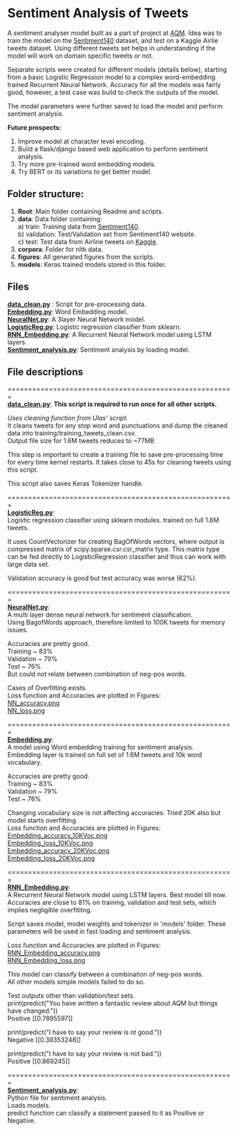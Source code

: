 # Sentiment Analysis of Tweets  

A sentiment analyser model built as a part of project at [AQM](http://www.aqm.io). Idea was to train the model on 
the [Sentiment140](http://help.sentiment140.com/for-students) dataset, and test on a Kaggle Airlie tweets dataset. 
Using different tweets set helps in understanding if the model will work on domain specific tweets or not.  

Separate scripts were created for different models (details below), starting from a basic Logistic Regression model to 
a complex word-embedding trained Recurrent Neural Network. Accuracy for all the models was fairly good, however, a
 test case was build to check the outputs of the model.  
 
The model parameters were further saved to load the model and perform sentiment analysis.   

**Future prospects:**  
1) Improve model at character level encoding.  
2) Build a flask/django based web application to perform sentiment analysis.  
3) Try more pre-trained word embedding models.  
4) Try BERT or its variations to get better model.     

## Folder structure:   
1) **Root**: Main folder containing Readme and scripts.  
2) **data**: Data folder containing:   
	a) train: Training data from [Sentiment140](http://help.sentiment140.com/for-students).  
	b) validation: Test/Validation set from Sentiment140 website.  
	c) test: Test data from Airline tweets on [Kaggle](https://www.kaggle.com/crowdflower/twitter-airline-sentiment).  
3) **corpora**: Folder for nltk data.      
4) **figures**: All generated figures from the scripts.  
5) **models**: Keras trained models stored in this folder.  

## Files  

**[data_clean.py](https://github.com/ishmukul/SentimentAnalysis/blob/master/data_clean.py)** : Script for pre-processing data.  
**[Embedding.py](https://github.com/ishmukul/SentimentAnalysis/blob/master/Embedding.py)**: Word Embedding model.     
**[NeuralNet.py](https://github.com/ishmukul/SentimentAnalysis/blob/master/NeuralNet.py)**: A 3layer Neural Network model.     
**[LogisticReg.py](https://github.com/ishmukul/SentimentAnalysis/blob/master/LogisticReg.py)**: Logistic regression classifier from sklearn.  
**[RNN_Embedding.py](https://github.com/ishmukul/SentimentAnalysis/blob/master/RNN_Embedding.py)**: A Recurrent Neural Network model using LSTM layers.     
**[Sentiment_analysis.py](https://github.com/ishmukul/SentimentAnalysis/blob/master/Sentiment_analysis.py)**: Sentiment analysis by loading model.  

## File descriptions    
=======================================================  
**[data_clean.py](https://github.com/ishmukul/SentimentAnalysis/blob/master/data_clean.py)**: 
**This script is required to run once for all other scripts.**  

*Uses cleaning function from Ulas' script.*    
It cleans tweets for any stop word and punctuations and dump the cleaned data into training/training_tweets_clean.csv.  
Output file size for 1.6M tweets reduces to ~77MB

This step is important to create a training file to save pre-processing time for every time kernel restarts.
It takes close to 45s for cleaning tweets using this script.   

This script also saves Keras Tokenizer handle.  

=======================================================  
**[LogisticReg.py](https://github.com/ishmukul/SentimentAnalysis/blob/master/LogisticReg.py)**:  
Logistic regression classifier using sklearn modules. trained on full 1.6M tweets.  

It uses CountVectorizer for creating BagOfWords vectors, where output is compressed matrix of
scipy.sparse.csr.csr_matrix type. This matrix type can be fed directly to LogisticRegression classifier and
thus can work with large data set.

Validation accuracy is good but test accuracy was worse (62%).  

=======================================================  
**[NeuralNet.py](https://github.com/ishmukul/SentimentAnalysis/blob/master/NeuralNet.py)**:   
A multi layer dense neural network for sentiment classification.  
Using BagofWords approach, therefore limited to 100K tweets for memory issues.

Accuracies are pretty good.  
Training ~ 83%  
Validation ~ 79%  
Test ~ 76%  
But could not relate between combination of neg-pos words.  

Cases of Overfitting exists.  
Loss function and Accuracies are plotted in Figures:  
[NN_accuracy.png](https://github.com/ishmukul/SentimentAnalysis/blob/master/figures/NN_accuracy.png)    
[NN_loss.png](https://github.com/ishmukul/SentimentAnalysis/blob/master/figures/NN_loss.png)  


=======================================================  
**[Embedding.py](https://github.com/ishmukul/SentimentAnalysis/blob/master/Embedding.py)**:   
A model using Word embedding training for sentiment analysis.  
Embedding layer is trained on full set of 1.6M tweets and 10k word vocabulary.  

Accuracies are pretty good.  
Training ~ 83%  
Validation ~ 79%  
Test ~ 76%  

Changing vocabulary size is not affecting accuracies. Tried 20K also but model starts overfitting.  
Loss function and Accuracies are plotted in Figures:  
[Embedding_accuracy_10KVoc.png](https://github.com/ishmukul/SentimentAnalysis/blob/master/figures/Embedding_accuracy_10KVoc.png)    
[Embedding_loss_10KVoc.png](https://github.com/ishmukul/SentimentAnalysis/blob/master/figures/Embedding_loss_10KVoc.png)  
[Embedding_accuracy_20KVoc.png](https://github.com/ishmukul/SentimentAnalysis/blob/master/figures/Embedding_accuracy_20KVoc.png)  
[Embedding_loss_20KVoc.png](https://github.com/ishmukul/SentimentAnalysis/blob/master/figures/Embedding_loss_20KVoc.png)   



=======================================================  
**[RNN_Embedding.py](https://github.com/ishmukul/SentimentAnalysis/blob/master/RNN_Embedding.py)**:  
A Recurrent Neural Network model using LSTM layers. Best model till now. Accuracies are close to 81% on training, 
validation and test sets, which implies negligible overfititng.  

Script saves model, model weights and tokenizer in 'models' folder. These parameters will be used in fast loading and sentiment analysis.  

Loss function and Accuracies are plotted in Figures:  
[RNN_Embedding_accuracy.png](https://github.com/ishmukul/SentimentAnalysis/blob/master/figures/RNN_Embedding_accuracy.png)  
[RNN_Embedding_loss.png](https://github.com/ishmukul/SentimentAnalysis/blob/master/figures/RNN_Embedding_loss.png)   

This model can classify between a combination of neg-pos words.   
All other models simple models failed to do so.

Test outputs other than validation/test sets.  
print(predict("You have written a fantastic review about AQM but things have changed."))  
Positive  [[0.7895597]]  

print(predict("I have to say your review is nt good."))  
Negative [[0.39353248]]  

print(predict("I have to say your review is not bad."))  
Positive [[0.869245]]


=======================================================  
**[Sentiment_analysis.py](https://github.com/ishmukul/SentimentAnalysis/blob/master/Sentiment_analysis.py)**:  
Python file for sentiment analysis.  
Loads models.  
predict function can classify a statement passed to it as Positive or Negative.  


